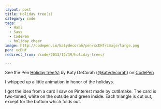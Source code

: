 ```yaml
---
layout: post
title: Holiday tree(s)
category: code
tags:
  - Haml
  - Sass
  - CodePen
  - holiday cheer
image: http://codepen.io/katydecorah/pen/xcDHf/image/large.png
pen: xcDHf
redirect_from: /code/2013/12/19/holiday-trees/

---
```



<p data-height="400" data-theme-id="97" data-slug-hash="xcDHf" data-user="katydecorah" data-default-tab="result" class='codepen'>See the Pen <a href='http://codepen.io/katydecorah/pen/xcDHf'>Holiday tree(s)</a> by Katy DeCorah (<a href='http://codepen.io/katydecorah'>@katydecorah</a>) on <a href='http://codepen.io'>CodePen</a></p>

I whipped up a little animation in honor of the holidays.

I got the idea from a card I saw on Pinterest made by cut&amp;make. The card is two-toned, white on the outside and green inside. Each triangle is cut out, except for the bottom which folds out.